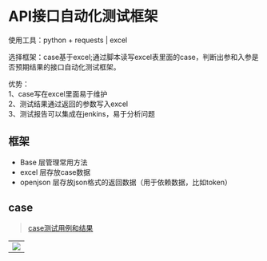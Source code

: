 # API接口自动化测试框架

使用工具：python + requests | excel

选择框架：case基于excel;通过脚本读写excel表里面的case，判断出参和入参是否预期结果的接口自动化测试框架。

优势：\
1、case写在excel里面易于维护\
2、测试结果通过返回的参数写入excel\
3、测试报告可以集成在jenkins，易于分析问题

## 框架
- Base 层管理常用方法
- excel 层存放case数据
- openjson 层存放json格式的返回数据（用于依赖数据，比如token）

## case
> [case测试用例和结果](https://github.com/yuanshen12/callmeapi/blob/master/api/login.jpg)

<table>
<tr>
<td>
<img src="http://yuanshen.oss-cn-beijing.aliyuncs.com/api/login.jpg?Expires=1587806348&OSSAccessKeyId=TMP.3KiUXP49SvHafDSauyt6f1Te9UvHZh7FRjA2NMnhp6oLyoQ5JMCd3dNMx47aCrEvQtKiAWMTgin2ArAuYg25t91ANoqNcg&Signature=ggd19Qm%2BHC4iT3qnTMKOEPdPJGM%3D">
</td>
</tr>
</table>
